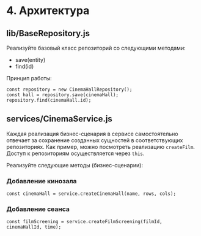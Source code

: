 # 4. Архитектура

## lib/BaseRepository.js

Реализуйте базовый класс репозиторий со следующими методами:

* save(entity)
* find(id)

Принцип работы:
```
const repository = new CinemaHallRepository();
const hall = repository.save(cinemaHall);
repository.find(cinemaHall.id);
```
## services/CinemaService.js

Каждая реализация бизнес-сценария в сервисе самостоятельно отвечает за сохранение созданных сущностей в соответствующих репозиториях. Как пример, можно посмотреть реализацию `createFilm`. Доступ к репозиториям осуществляется через `this`.

Реализуйте следующие методы (бизнес-сценарии):

### Добавление кинозала
```
const cinemaHall = service.createCinemaHall(name, rows, cols);
```

### Добавление сеанса
```
const filmScreening = service.createFilmScreening(filmId, cinemaHallId, time);
```
